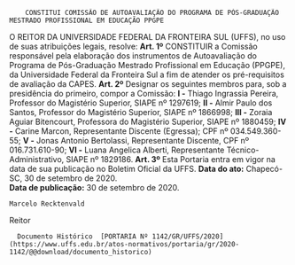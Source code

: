         CONSTITUI COMISSÃO DE AUTOAVALIAÇÃO DO PROGRAMA DE PÓS-GRADUAÇÃO MESTRADO PROFISSIONAL EM EDUCAÇÃO PPGPE  

 O REITOR DA UNIVERSIDADE FEDERAL DA FRONTEIRA SUL (UFFS), no uso de suas atribuições legais, resolve:   **Art. 1º**  CONSTITUIR a Comissão responsável pela elaboração dos instrumentos de Autoavaliação do Programa de Pós-Graduação Mestrado Profissional em Educação (PPGPE), da Universidade Federal da Fronteira Sul a fim de atender os pré-requisitos de avaliação da CAPES.   **Art. 2º**  Designar os seguintes membros para, sob a presidência do primeiro, compor a Comissão: **I -**  Thiago Ingrassia Pereira, Professor do Magistério Superior, SIAPE nº 1297619; **II -**  Almir Paulo dos Santos, Professor do Magistério Superior, SIAPE nº 1866998; **III -**  Zoraia Aguiar Bitencourt, Professora do Magistério Superior, SIAPE nº 1880459; **IV -**  Carine Marcon, Representante Discente (Egressa); CPF nº 034.549.360-55; **V -**  Jonas Antonio Bertolassi, Representante Discente, CPF nº 016.731.610-90; **VI -**  Luana Angelica Alberti, Representante Técnico-Administrativo, SIAPE nº 1829186.   **Art. 3º**  Esta Portaria entra em vigor na data de sua publicação no Boletim Oficial da UFFS.      **Data do ato:** Chapecó-SC, 30 de setembro de 2020.   
 **Data de publicação:**  30 de setembro de 2020. 

    Marcelo Recktenvald   
 Reitor 

      Documento Histórico  [PORTARIA Nº 1142/GR/UFFS/2020](https://www.uffs.edu.br/atos-normativos/portaria/gr/2020-1142/@@download/documento_historico)     
      